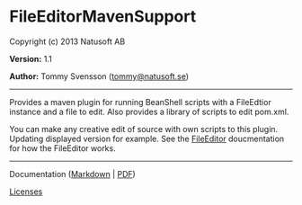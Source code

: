 # FileEditorMavenSupport

Copyright (c) 2013 Natusoft AB

__Version:__ 1.1

__Author:__ Tommy Svensson (tommy@natusoft.se)

---

Provides a maven plugin for running BeanShell scripts with a FileEdtior instance and a file to edit. Also provides a library of scripts to edit pom.xml. 

You can make any creative edit of source with own scripts to this plugin. Updating displayed version for example. See the [FileEditor](https://github.com/tombensve/FileEditor/blob/master/docs/FileEditor.md) doucmentation for how the FileEditor works. 

---

Documentation ([Markdown](https://github.com/tombensve/FileEditorMavenSupport/blob/master/Docs/FileEditorMavenSupport-UserGuide.md) | [PDF](https://github.com/tombensve/FileEditorMavenSupport/blob/master/Docs/FileEditorMavenSupport-UserGuide.pdf))

[Licenses](https://github.com/tombensve/FileEditorMavenSupport/blob/master/Docs/licenses.md)

